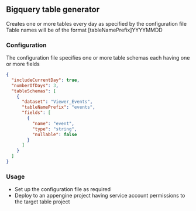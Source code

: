 ## Bigquery table generator

Creates one or more tables every day as specified by the configuration file
Table names will be of the format [tableNamePrefix]YYYYMMDD

### Configuration

The configuration file specifies one or more table schemas each having one or more fields

```json
{
  "includeCurrentDay": true,
  "numberOfDays": 3,
  "tableSchemas": [
    {
      "dataset": "Viewer_Events",
      "tableNamePrefix": "events",
      "fields": [
        {
          "name": "event",
          "type": "string",
          "nullable": false
        }
      ]
    }
  ]
}
```

### Usage

 - Set up the configuration file as required
 - Deploy to an appengine project having service account permissions to the target table project
